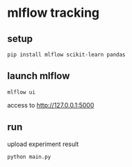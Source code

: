 # mlflow tracking

## setup

```shell
pip install mlflow scikit-learn pandas
```

## launch mlflow

```shell
mlflow ui
```

access to http://127.0.0.1:5000

## run

upload experiment result

```shell
python main.py
```
